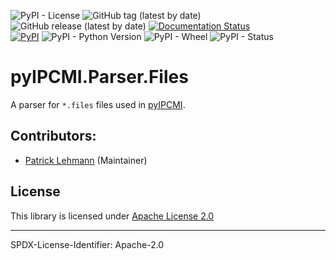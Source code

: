 ![PyPI - License](https://img.shields.io/pypi/l/pyIPCMI.Parser.Files)
![GitHub tag (latest by date)](https://img.shields.io/github/v/tag/Paebbels/pyIPCMI.Parser.Files) 
![GitHub release (latest by date)](https://img.shields.io/github/v/release/Paebbels/pyIPCMI.Parser.Files)
[![Documentation Status](https://readthedocs.org/projects/pyipcmiparserfiles/badge/?version=latest)](https://pyipcmiparserfiles.readthedocs.io/en/latest/?badge=latest)  
[![PyPI](https://img.shields.io/pypi/v/pyIPCMI.Parser.Files)](https://pypi.org/project/pyIPCMI.Parser.Files/)
![PyPI - Python Version](https://img.shields.io/pypi/pyversions/pyIPCMI.Parser.Files)
![PyPI - Wheel](https://img.shields.io/pypi/wheel/pyIPCMI.Parser.Files)
![PyPI - Status](https://img.shields.io/pypi/status/pyIPCMI.Parser.Files)

# pyIPCMI.Parser.Files

A parser for `*.files` files used in [pyIPCMI](https://github.com/Paebbels/pyIPCMI).

## Contributors:

* [Patrick Lehmann](https://github.com/Paebbels) (Maintainer)


## License

This library is licensed under [Apache License 2.0](LICENSE.md)

-------------------------

SPDX-License-Identifier: Apache-2.0
